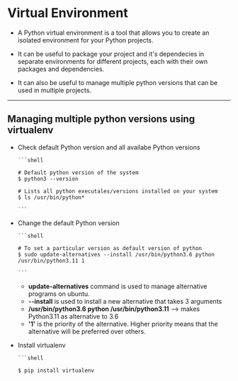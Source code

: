 # Virtual Environment

* A Python virtual environment is a tool that allows you to create an isolated environment for your Python projects.

* It can be useful to package your project and it's dependecies in separate environments for different projects, each with their own packages and dependencies.

* It can also be useful to manage multiple python versions that can be used in multiple projects.

---

## Managing multiple python versions using virtualenv

* Check default Python version and all availabe Python versions

      ```shell

      # Default python version of the system
      $ python3 --version

      # Lists all python executales/versions installed on your system
      $ ls /usr/bin/python*

      ```

* Change the default Python version

      ```shell

      # To set a particular version as default version of python
      $ sudo update-alternatives --install /usr/bin/python3.6 python /usr/bin/python3.11 1

      ```

  * **update-alternatives** command is used to manage alternative programs on ubuntu.
  * **--install** is used to install a new alternative that takes 3 arguments
  * **/usr/bin/python3.6 python /usr/bin/python3.11** --> makes Python3.11 as alternative to 3.6
  * **'1'** is the priority of the alternative. Higher priority means that the alternative will be preferred over others.
  

* Install virtualenv

      ```shell

      $ pip install virtualenv
